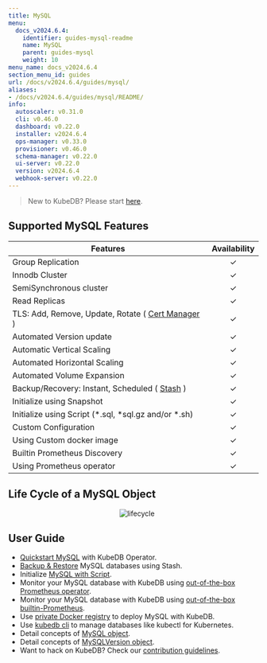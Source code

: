 ```yaml
---
title: MySQL
menu:
  docs_v2024.6.4:
    identifier: guides-mysql-readme
    name: MySQL
    parent: guides-mysql
    weight: 10
menu_name: docs_v2024.6.4
section_menu_id: guides
url: /docs/v2024.6.4/guides/mysql/
aliases:
- /docs/v2024.6.4/guides/mysql/README/
info:
  autoscaler: v0.31.0
  cli: v0.46.0
  dashboard: v0.22.0
  installer: v2024.6.4
  ops-manager: v0.33.0
  provisioner: v0.46.0
  schema-manager: v0.22.0
  ui-server: v0.22.0
  version: v2024.6.4
  webhook-server: v0.22.0
---
```


> New to KubeDB? Please start [here](/docs/v2024.6.4/README).

## Supported MySQL Features

| Features                                                                                | Availability |
| --------------------------------------------------------------------------------------- | :----------: |
| Group Replication                                                                       |   &#10003;   |
| Innodb Cluster                                                                          |   &#10003;   |
| SemiSynchronous cluster                                                                 |   &#10003;   |
| Read Replicas                                                                           |   &#10003;   |
| TLS: Add, Remove, Update, Rotate ( [Cert Manager](https://cert-manager.io/docs/) )      |   &#10003;   |
| Automated Version update                                                               |   &#10003;   |
| Automatic Vertical Scaling                                                              |   &#10003;   |
| Automated Horizontal Scaling                                                            |   &#10003;   |
| Automated Volume Expansion                                                              |   &#10003;   |
| Backup/Recovery: Instant, Scheduled ( [Stash](https://stash.run/) )                     |   &#10003;   |
| Initialize using Snapshot                                                               |   &#10003;   |
| Initialize using Script (\*.sql, \*sql.gz and/or \*.sh)                                 |   &#10003;   |
| Custom Configuration                                                                    |   &#10003;   |
| Using Custom docker image                                                               |   &#10003;   |
| Builtin Prometheus Discovery                                                            |   &#10003;   |
| Using Prometheus operator                                                               |   &#10003;   |

## Life Cycle of a MySQL Object

<p align="center">
  <img alt="lifecycle"  src="/docs/v2024.6.4/images/mysql/mysql-lifecycle.png" >
</p>

## User Guide

- [Quickstart MySQL](/docs/v2024.6.4/guides/mysql/quickstart/) with KubeDB Operator.
- [Backup & Restore](/docs/v2024.6.4/guides/mysql/backup/overview/) MySQL databases using Stash.
- Initialize [MySQL with Script](/docs/v2024.6.4/guides/mysql/initialization/).
- Monitor your MySQL database with KubeDB using [out-of-the-box Prometheus operator](/docs/v2024.6.4/guides/mysql/monitoring/prometheus-operator/).
- Monitor your MySQL database with KubeDB using [out-of-the-box builtin-Prometheus](/docs/v2024.6.4/guides/mysql/monitoring/builtin-prometheus/).
- Use [private Docker registry](/docs/v2024.6.4/guides/mysql/private-registry/) to deploy MySQL with KubeDB.
- Use [kubedb cli](/docs/v2024.6.4/guides/mysql/cli/) to manage databases like kubectl for Kubernetes.
- Detail concepts of [MySQL object](/docs/v2024.6.4/guides/mysql/concepts/database/).
- Detail concepts of [MySQLVersion object](/docs/v2024.6.4/guides/mysql/concepts/catalog/).
- Want to hack on KubeDB? Check our [contribution guidelines](/docs/v2024.6.4/CONTRIBUTING).

